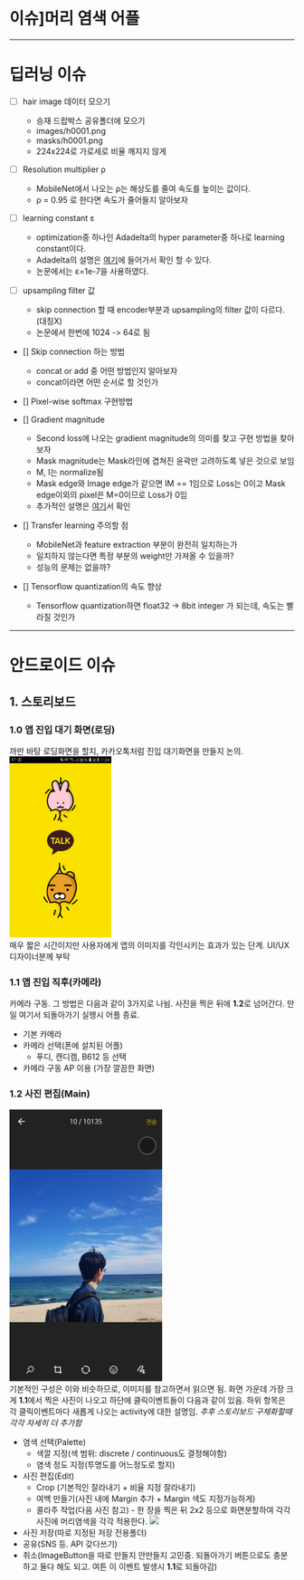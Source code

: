 이슈]머리 염색 어플 
=====

***
#  딥러닝 이슈
- [ ] hair image 데이터 모으기
    - 승재 드랍박스 공유폴더에 모으기
    - images/h0001.png
    - masks/h0001.png
    - 224x224로 가로세로 비율 깨지지 않게

- [ ] Resolution multiplier ρ  
    - MobileNet에서 나오는 ρ는 해상도를 줄여 속도를 높이는 값이다.
    - ρ = 0.95 로 한다면 속도가 줄어들지 알아보자

- [ ] learning constant ε
    - optimization중 하나인 Adadelta의 hyper parameter중 하나로 learning constant이다.
    - Adadelta의 설명은 [여기](http://incredible.ai/artificial-intelligence/2017/04/10/Optimizer-Adadelta/)에 들어가서 확인 할 수 있다.
    - 논문에서는 ε=1e-7을 사용하였다.

- [ ] upsampling filter 값
    - skip connection 할 때 encoder부분과 upsampling의 filter 값이 다르다. (대칭X)
    - 논문에서 한번에 1024 -> 64로 됨

- [] Skip connection 하는 방법 
    - concat or add 중 어떤 방법인지 알아보자
    - concat이라면 어떤 순서로 할 것인가 

- [] Pixel-wise softmax 구현방법


- [] Gradient magnitude
    - Second loss에 나오는 gradient magnitude의 의미를 찾고 구현 방법을 찾아보자  
    - Mask magnitude는 Mask라인에 겹쳐진 윤곽만 고려하도록 넣은 것으로 보임  
    - M, I는 normalize됨  
    - Mask edge와 Image edge가 같으면 IM == 1임으로 Loss는 0이고 Mask edge이외의 pixel은 M=0이므로 Loss가 0임  
    - 추가적인 설명은 [여기](https://donghwa-kim.github.io/hog.html)서 확인

- [] Transfer learning 주의할 점
    - MobileNet과 feature extraction 부분이 완전히 일치하는가
    - 일치하지 않는다면  특정 부분의 weight만 가져올 수 있을까?
    - 성능의 문제는 없을까? 
    
- [] Tensorflow quantization의 속도 향상
    - Tensorflow quantization하면 float32 -> 8bit integer 가 되는데, 속도는 빨라질 것인가



***
#  안드로이드 이슈

## 1. 스토리보드

### 1.0 앱 진입 대기 화면(로딩)
까만 바탕 로딩화면을 할지, 카카오톡처럼 진입 대기화면을 만들지 논의. 
<br><img width="180" height="320" src="/Hoon/ref_00.jpg"></img><br>
매우 짧은 시간이지만 사용자에게 앱의 이미지를 각인시키는 효과가 있는 단계. UI/UX 디자이너분께 부탁

### 1.1 앱 진입 직후(카메라)
카메라 구동. 그 방법은 다음과 같이 3가지로 나뉨.
사진을 찍은 뒤에 **1.2**로 넘어간다.
만일 여기서 되돌아가기 실행시 어플 종료.
+ 기본 카메라
+ 카메라 선택(폰에 설치된 어플)
	+ 푸디, 캔디캠, B612 등 선택
+ 카메라 구동 AP 이용 (가장 깔끔한 화면)

### 1.2 사진 편집(Main)
<img width="270" height="480" src="/Hoon/ref_01.jpg"></img><br>
기본적인 구성은 이와 비슷하므로, 이미지를 참고하면서 읽으면 됨.
화면 가운데 가장 크게 **1.1**에서 찍은 사진이 나오고
하단에 클릭이벤트들이 다음과 같이 있음.
하위 항목은 각 클릭이벤트마다 새롭게 나오는 activity에 대한 설명임. *추후 스토리보드 구체화할때 각각 자세히 더 추가함*
+ 염색 선택(Palette)
	+ 색깔 지정(색 범위: discrete / continuous도 결정해야함)
	+ 염색 정도 지정(투명도를 어느정도로 할지)
+ 사진 편집(Edit)
	+ Crop (기본적인 잘라내기 + 비율 지정 잘라내기)
	+ 여백 만들기(사진 내에 Margin 추가 + Margin 색도 지정가능하게)
	+ 콜라주 작업(다음 사진 참고) - 한 장을 찍은 뒤 2x2 등으로 화면분할하여 각각 사진에 머리염색을 각각 적용한다.
	<img src = "https://is2-ssl.mzstatic.com/image/thumb/Purple111/v4/e6/dd/79/e6dd791c-4c10-701a-eb61-1efbd436b200/pr_source.jpg/300x0w.jpg"></img>
+ 사진 저장(따로 지정된 저장 전용폴더)
+ 공유(SNS 등. API 갖다쓰기)
+ 취소(ImageButton을 따로 만들지 안만들지 고민중. 되돌아가기 버튼으로도 충분하고 둘다 해도 되고. 여튼 이 이벤트 발생시 **1.1**로 되돌아감)
